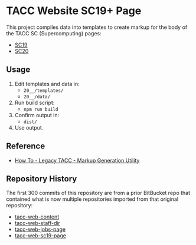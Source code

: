 # TACC Website SC19+ Page

This project compiles data into templates to create markup for the body of the TACC SC (Supercomputing) pages:

- [SC19](https://www.tacc.utexas.edu/sc19 "TACC: SC19")
- [SC20](https://www.tacc.utexas.edu/sc20 "TACC: SC20")

## Usage

1. Edit templates and data in:
    - `20__/templates/`
    - `20__/data/`
2. Run build script:
    - `npm run build`
3. Confirm output in:
    - `dist/`
4. Use output.

## Reference

- [How To - Legacy TACC - Markup Generation Utility](https://confluence.tacc.utexas.edu/x/AYGDC)

## Repository History

The first 300 commits of this repository are from a prior BitBucket repo that contained what is now multiple repositories imported from that original repository:

- [tacc-web-content](https://github.com/tacc-wbomar/tacc-web-content)
- [tacc-web-staff-dir](https://github.com/tacc-wbomar/tacc-web-staff-dir)
- [tacc-web-jobs-page](https://github.com/tacc-wbomar/tacc-web-jobs-page)
- [tacc-web-sc19-page](https://github.com/tacc-wbomar/tacc-web-sc19-page)
